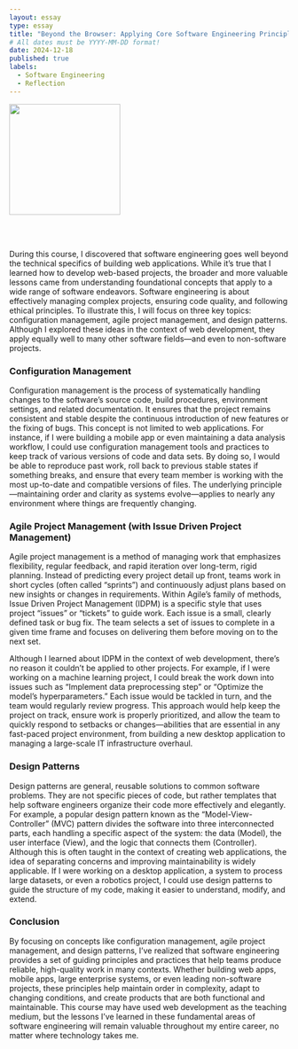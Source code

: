 ```yaml
---
layout: essay
type: essay
title: "Beyond the Browser: Applying Core Software Engineering Principles to Any Project"
# All dates must be YYYY-MM-DD format!
date: 2024-12-18
published: true
labels:
  - Software Engineering
  - Reflection
---
```


<img width="200px" class="rounded float-start pe-4" src="https://i.postimg.cc/YpQ0cdnF/d66076d0-b28e-4856-bf49-7f8cc24cd302.webp">

<br><br>

During this course, I discovered that software engineering goes well beyond the technical specifics of building web applications. While it’s true that I learned how to develop web-based projects, the broader and more valuable lessons came from understanding foundational concepts that apply to a wide range of software endeavors. Software engineering is about effectively managing complex projects, ensuring code quality, and following ethical principles. To illustrate this, I will focus on three key topics: configuration management, agile project management, and design patterns. Although I explored these ideas in the context of web development, they apply equally well to many other software fields—and even to non-software projects.

### Configuration Management
Configuration management is the process of systematically handling changes to the software’s source code, build procedures, environment settings, and related documentation. It ensures that the project remains consistent and stable despite the continuous introduction of new features or the fixing of bugs. This concept is not limited to web applications. For instance, if I were building a mobile app or even maintaining a data analysis workflow, I could use configuration management tools and practices to keep track of various versions of code and data sets. By doing so, I would be able to reproduce past work, roll back to previous stable states if something breaks, and ensure that every team member is working with the most up-to-date and compatible versions of files. The underlying principle—maintaining order and clarity as systems evolve—applies to nearly any environment where things are frequently changing.

### Agile Project Management (with Issue Driven Project Management)
Agile project management is a method of managing work that emphasizes flexibility, regular feedback, and rapid iteration over long-term, rigid planning. Instead of predicting every project detail up front, teams work in short cycles (often called “sprints”) and continuously adjust plans based on new insights or changes in requirements. Within Agile’s family of methods, Issue Driven Project Management (IDPM) is a specific style that uses project “issues” or “tickets” to guide work. Each issue is a small, clearly defined task or bug fix. The team selects a set of issues to complete in a given time frame and focuses on delivering them before moving on to the next set.

Although I learned about IDPM in the context of web development, there’s no reason it couldn’t be applied to other projects. For example, if I were working on a machine learning project, I could break the work down into issues such as “Implement data preprocessing step” or “Optimize the model’s hyperparameters.” Each issue would be tackled in turn, and the team would regularly review progress. This approach would help keep the project on track, ensure work is properly prioritized, and allow the team to quickly respond to setbacks or changes—abilities that are essential in any fast-paced project environment, from building a new desktop application to managing a large-scale IT infrastructure overhaul.

### Design Patterns
Design patterns are general, reusable solutions to common software problems. They are not specific pieces of code, but rather templates that help software engineers organize their code more effectively and elegantly. For example, a popular design pattern known as the “Model-View-Controller” (MVC) pattern divides the software into three interconnected parts, each handling a specific aspect of the system: the data (Model), the user interface (View), and the logic that connects them (Controller). Although this is often taught in the context of creating web applications, the idea of separating concerns and improving maintainability is widely applicable. If I were working on a desktop application, a system to process large datasets, or even a robotics project, I could use design patterns to guide the structure of my code, making it easier to understand, modify, and extend.

### Conclusion
By focusing on concepts like configuration management, agile project management, and design patterns, I’ve realized that software engineering provides a set of guiding principles and practices that help teams produce reliable, high-quality work in many contexts. Whether building web apps, mobile apps, large enterprise systems, or even leading non-software projects, these principles help maintain order in complexity, adapt to changing conditions, and create products that are both functional and maintainable. This course may have used web development as the teaching medium, but the lessons I’ve learned in these fundamental areas of software engineering will remain valuable throughout my entire career, no matter where technology takes me.
